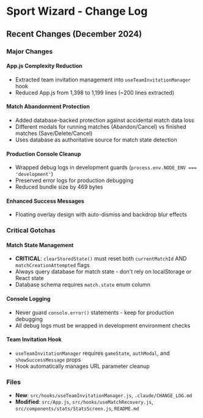 # Sport Wizard - Change Log

## Recent Changes (December 2024)

### Major Changes

#### App.js Complexity Reduction
- Extracted team invitation management into `useTeamInvitationManager` hook
- Reduced App.js from 1,398 to 1,199 lines (~200 lines extracted)

#### Match Abandonment Protection
- Added database-backed protection against accidental match data loss
- Different modals for running matches (Abandon/Cancel) vs finished matches (Save/Delete/Cancel)
- Uses database as authoritative source for match state detection

#### Production Console Cleanup
- Wrapped debug logs in development guards (`process.env.NODE_ENV === 'development'`)
- Preserved error logs for production debugging
- Reduced bundle size by 469 bytes

#### Enhanced Success Messages
- Floating overlay design with auto-dismiss and backdrop blur effects

### Critical Gotchas

#### Match State Management
- **CRITICAL**: `clearStoredState()` must reset both `currentMatchId` AND `matchCreationAttempted` flags
- Always query database for match state - don't rely on localStorage or React state
- Database schema requires `match.state` enum column

#### Console Logging  
- Never guard `console.error()` statements - keep for production debugging
- All debug logs must be wrapped in development environment checks

#### Team Invitation Hook
- `useTeamInvitationManager` requires `gameState`, `authModal`, and `showSuccessMessage` props
- Hook automatically manages URL parameter cleanup

### Files
- **New**: `src/hooks/useTeamInvitationManager.js`, `.claude/CHANGE_LOG.md`
- **Modified**: `src/App.js`, `src/hooks/useMatchRecovery.js`, `src/components/stats/StatsScreen.js`, `README.md`